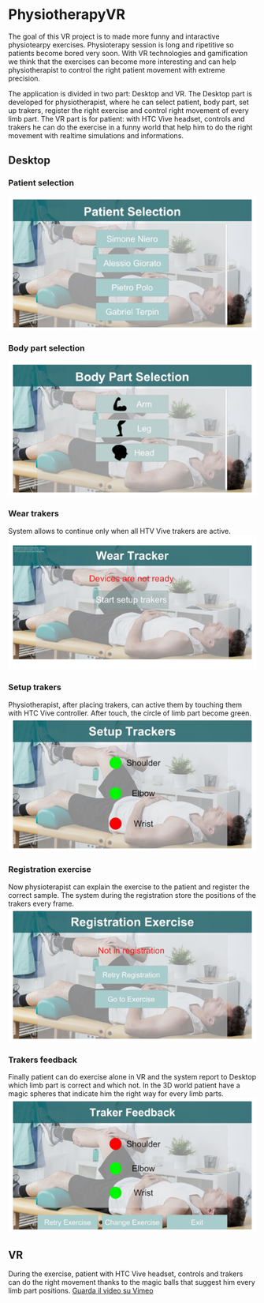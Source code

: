 # PhysiotherapyVR

The goal of this VR project is to made more funny and intaractive physiotearpy exercises. Physioterapy session is long and ripetitive so
patients become bored very soon. With VR technologies and gamification we think that the exercises can become more interesting and can help physiotherapist to control the right patient movement with extreme precision. 

The application is divided in two part: Desktop and VR.
The Desktop part is developed for physiotherapist, where he can select patient, body part, set up trakers, register the right exercise and control right movement of every limb part.
The VR part is for patient: with HTC Vive headset, controls and trakers he can do the exercise in a funny world that help him to do the right movement with realtime simulations and informations.

## Desktop

### Patient selection
<img src="https://github.com/uqidoacademy/PhysiotherapyVR/blob/master/Assets/Image/UIScreenshots/PatientSelection.jpg">


### Body part selection
<img src="https://github.com/uqidoacademy/PhysiotherapyVR/blob/master/Assets/Image/UIScreenshots/BodyPartSelection.jpg">


### Wear trakers
System allows to continue only when all HTV Vive trakers are active.
<img src="https://github.com/uqidoacademy/PhysiotherapyVR/blob/master/Assets/Image/UIScreenshots/WearTraker.jpg">


### Setup trakers
Physiotherapist, after placing trakers, can active them by touching them with HTC Vive controller. After touch, the circle of limb part
become green.
<img src="https://github.com/uqidoacademy/PhysiotherapyVR/blob/master/Assets/Image/UIScreenshots/SetupTrakers.jpg">

### Registration exercise
Now physioterapist can explain the exercise to the patient and register the correct sample. The system during the registration store 
the positions of the trakers every frame.
<img src="https://github.com/uqidoacademy/PhysiotherapyVR/blob/master/Assets/Image/UIScreenshots/RegistrationExercise.jpg">

### Trakers feedback
Finally patient can do exercise alone in VR and the system report to Desktop which limb part is correct and which not. In the 3D
world patient have a magic spheres that indicate him the right way for every limb parts.
<img src="https://github.com/uqidoacademy/PhysiotherapyVR/blob/master/Assets/Image/UIScreenshots/TrakerFeedback.jpg">

## VR
During the exercise, patient with HTC Vive headset, controls and trakers can do the right movement thanks to the magic balls that 
suggest him every limb part positions.
<a href="https://vimeo.com/user69344154/review/302489727/3fca992a20">Guarda il video su Vimeo</a>
